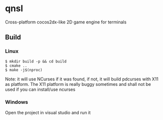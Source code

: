 # qnsl
Cross-platform cocos2dx-like 2D game engine for terminals
## Build
### Linux
```
$ mkdir build -p && cd build
$ cmake ..
$ make -j$(nproc)
```
Note: it will use NCurses if it was found, if not, it will build pdcurses with X11 as platform. The X11 platform is really buggy sometimes and shall not be used if you can install/use ncurses
### Windows
Open the project in visual studio and run it
